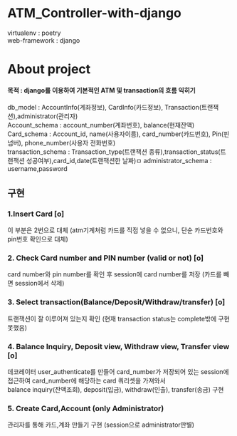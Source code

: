 # ATM_Controller-with-django

virtualenv : poetry\
web-framework : django


# About project
#### 목적 : django를 이용하여 기본적인 ATM 및 transaction의 흐름 익히기

db_model : AccountInfo(계좌정보), CardInfo(카드정보), Transaction(트랜잭션),administrator(관리자)\
Account_schema : account_number(계좌번호), balance(현재잔액)\
Card_schema : Account_id, name(사용자이름), card_number(카드번호), Pin(핀넘버), phone_number(사용자 전화번호)\
transaction_schema : Transaction_type(트랜잭션 종류),transaction_status(트랜잭션 성공여부),card_id,date(트랜잭션한 날짜)ㅁ
administrator_schema : username,password
## 구현 
### 1.Insert Card [o] 
이 부분은 2번으로 대체 (atm기계처럼 카드를 직접 넣을 수 없으니, 단순 카드번호와 pin번호 확인으로 대체)
### 2. Check Card number and PIN number (valid or not) [o]
card number와 pin number를 확인 후 session에 card number를 저장 (카드를 빼면 session에서 삭제)
### 3. Select transaction(Balance/Deposit/Withdraw/transfer) [o] 
트랜잭션이 잘 이루어져 있는지 확인 (현재 transaction status는 complete밖에 구현 못했음)
### 4. Balance Inquiry, Deposit view, Withdraw view, Transfer view [o]
데코레이터 user_authenticate를 만들어 card_number가 저장되어 있는 session에 접근하여 card_number에 해당하는 card 쿼리셋을 가져와서\
balance inquiry(잔액조회), deposit(입금), withdraw(인출), transfer(송금) 구현
### 5. Create Card,Account (only Administrator)
관리자를 통해 카드,계좌 만들기 구현 (session으로 administrator판별)














